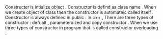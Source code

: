 
Constructer is intialize object .
Constructor is defind as class name . When we create object of class then the constructor is automateic called itself .
Constructor is always defined in public .
In c++ , There are three types of constructor : defualt , parameteraized and copy constructor .
When we use three types of constructor in program that is called constructor overloading .
